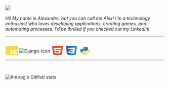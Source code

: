 <img src="https://readme-typing-svg.herokuapp.com/?font=Righteous&size=35&center=true&vCenter=true&width=500&height=70&duration=4000&lines=Wellcome!+/+Bem-Vindos!;" />

_Hi! My name is Alexandre, but you can call me Alex! I'm a technology enthusiast who loves developing applications, creating games, and automating processes. I'd be thrilled if you checked out my LinkedIn!_
<hr>
<div style="display: inline_block"><br>
  <img align="center" alt="Rafa-Js" height="30" width="40" src="https://raw.githubusercontent.com/devicons/devicon/master/icons/javascript/javascript-plain.svg">
  <img align="center" alt="Django-Icon" height="30" width="40" src="https://batisteo.gallerycdn.vsassets.io/extensions/batisteo/vscode-django/1.15.0/1703694028504/Microsoft.VisualStudio.Services.Icons.Default">
  <img align="center" alt="Rafa-HTML" height="30" width="40" src="https://raw.githubusercontent.com/devicons/devicon/master/icons/html5/html5-original.svg">
  <img align="center" alt="Rafa-CSS" height="30" width="40" src="https://raw.githubusercontent.com/devicons/devicon/master/icons/css3/css3-original.svg">
  <img align="center" alt="Rafa-Python" height="30" width="40" src="https://raw.githubusercontent.com/devicons/devicon/master/icons/python/python-original.svg"><br>
  <hr>
  <img align="right" alt="" height="270" style="border-radius:20px;" src="https://user-images.githubusercontent.com/74038190/225813708-98b745f2-7d22-48cf-9150-083f1b00d6c9.gif"><br>
</div>

 ![Anurag's GitHub stats](https://github-readme-stats.vercel.app/api?username=AlexSouzones&show_icons=true&bg_color=00000000&card_width=320)



